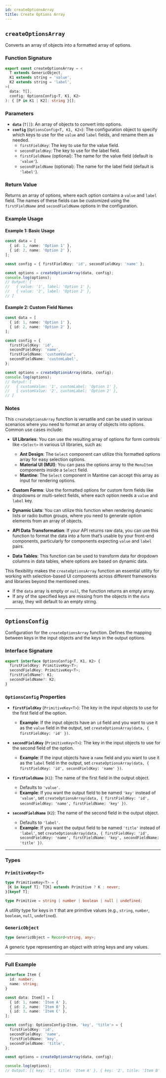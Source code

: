 ```yaml
---
id: createOptionsArray
title: Create Options Array
---
```


## `createOptionsArray`

Converts an array of objects into a formatted array of options.

### Function Signature

```typescript
export const createOptionsArray = <
  T extends GenericObject,
  K1 extends string = 'value',
  K2 extends string = 'label',
>(
  data: T[],
  config: OptionsConfig<T, K1, K2>
): { [P in K1 | K2]: string }[];
```

### Parameters

- **`data`** (`T[]`): An array of objects to convert into options.
- **`config`** (`OptionsConfig<T, K1, K2>`): The configuration object to specify which keys to use for the `value` and `label` fields, and rename them as needed.
  - `firstFieldKey`: The key to use for the value field.
  - `secondFieldKey`: The key to use for the label field.
  - `firstFieldName` (optional): The name for the value field (default is `'value'`).
  - `secondFieldName` (optional): The name for the label field (default is `'label'`).

### Return Value

Returns an array of options, where each option contains a `value` and `label` field. The names of these fields can be customized using the `firstFieldName` and `secondFieldName` options in the configuration.

### Example Usage

#### Example 1: Basic Usage

```typescript
const data = [
  { id: 1, name: 'Option 1' },
  { id: 2, name: 'Option 2' },
];

const config = { firstFieldKey: 'id', secondFieldKey: 'name' };

const options = createOptionsArray(data, config);
console.log(options);
// Output: [
//   { value: '1', label: 'Option 1' },
//   { value: '2', label: 'Option 2' },
// ]
```

#### Example 2: Custom Field Names

```typescript
const data = [
  { id: 1, name: 'Option 1' },
  { id: 2, name: 'Option 2' },
];

const config = {
  firstFieldKey: 'id',
  secondFieldKey: 'name',
  firstFieldName: 'customValue',
  secondFieldName: 'customLabel',
};

const options = createOptionsArray(data, config);
console.log(options);
// Output: [
//   { customValue: '1', customLabel: 'Option 1' },
//   { customValue: '2', customLabel: 'Option 2' },
// ]
```

### Notes

This `createOptionsArray` function is versatile and can be used in various scenarios where you need to format an array of objects into options. Common use cases include:

- **UI Libraries**: You can use the resulting array of options for form controls like `<Select>` in various UI libraries, such as:
  - **Ant Design**: The `Select` component can utilize this formatted options array for easy selection options.
  - **Material UI (MUI)**: You can pass the options array to the `MenuItem` components inside a `Select` field.
  - **Mantine**: The `Select` component in Mantine can accept this array as input for rendering options.

- **Custom Forms**: Use the formatted options for custom form fields like dropdowns or multi-select fields, where each option needs a `value` and `label` key.

- **Dynamic Lists**: You can utilize this function when rendering dynamic lists or radio button groups, where you need to generate option elements from an array of objects.

- **API Data Transformation**: If your API returns raw data, you can use this function to format the data into a form that’s usable by your front-end components, particularly for components expecting `value` and `label` pairs.

- **Data Tables**: This function can be used to transform data for dropdown columns in data tables, where options are based on dynamic data.

This flexibility makes the `createOptionsArray` function an essential utility for working with selection-based UI components across different frameworks and libraries beyond the mentioned ones.

- If the `data` array is empty or `null`, the function returns an empty array.
- If any of the specified keys are missing from the objects in the `data` array, they will default to an empty string.

---

## `OptionsConfig`

Configuration for the `createOptionsArray` function. Defines the mapping between keys in the input objects and the keys in the output options.

### Interface Signature

```typescript
export interface OptionsConfig<T, K1, K2> {
  firstFieldKey: PrimitiveKey<T>;
  secondFieldKey: PrimitiveKey<T>;
  firstFieldName?: K1;
  secondFieldName?: K2;
}
```

### `OptionsConfig` Properties

- **`firstFieldKey`** (`PrimitiveKey<T>`): The key in the input objects to use for the first field of the option.
  - **Example**: If the input objects have an `id` field and you want to use it as the `value` field in the output, set `createOptionsArray(data, { firstFieldKey: 'id' })`.

- **`secondFieldKey`** (`PrimitiveKey<T>`): The key in the input objects to use for the second field of the option.
  - **Example**: If the input objects have a `name` field and you want to use it as the `label` field in the output, set `createOptionsArray(data, { firstFieldKey: 'id', secondFieldKey: 'name' })`.

- **`firstFieldName`** (`K1`): The name of the first field in the output object.
  - Defaults to `'value'`.
  - **Example**: If you want the output field to be named `'key'` instead of `'value'`, set `createOptionsArray(data, { firstFieldKey: 'id', secondFieldKey: 'name', firstFieldName: 'key' })`.

- **`secondFieldName`** (`K2`): The name of the second field in the output object.
  - Defaults to `'label'`.
  - **Example**: If you want the output field to be named `'title'` instead of `'label'`, set `createOptionsArray(data, { firstFieldKey: 'id', secondFieldKey: 'name', firstFieldName: 'key', secondFieldName: 'title' })`.

---

### Types

### `PrimitiveKey<T>`

```typescript
type PrimitiveKey<T> = {
 [K in keyof T]: T[K] extends Primitive ? K : never;
}[keyof T];

type Primitive = string | number | boolean | null | undefined;
```

A utility type for keys in `T` that are primitive values (e.g., `string`, `number`, `boolean`, `null`, `undefined`).

### `GenericObject`

```typescript
type GenericObject = Record<string, any>;
```

A generic type representing an object with string keys and any values.

---

### Full Example

```typescript
interface Item {
  id: number;
  name: string;
}

const data: Item[] = [
  { id: 1, name: 'Item A' },
  { id: 2, name: 'Item B' },
  { id: 3, name: 'Item C' },
];

const config: OptionsConfig<Item, 'key', 'title'> = {
  firstFieldKey: 'id',
  secondFieldKey: 'name',
  firstFieldName: 'key',
  secondFieldName: 'title',
};

const options = createOptionsArray(data, config);

console.log(options);
// Output: [{ key: '1', title: 'Item A' }, { key: '2', title: 'Item B' }, { key: '3', title: 'Item C' }]
```
